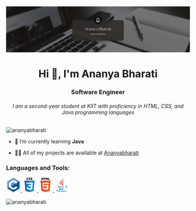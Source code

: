 ![logo](https://github.com/Ananyabharati/Ananyabharati/blob/main/banner.png)
<h1 align="center">Hi 👋, I'm Ananya Bharati</h1>
<h3 align="center">Software Engineer</h3>
<h6 align="center">I am a second-year student at KIIT with proficiency in HTML, CSS, and Java programming languages</h6>
<p align="left"> <img src="https://komarev.com/ghpvc/?username=ananyabharati&label=Profile%20views&color=0e75b6&style=flat" alt="ananyabharati" /> </p>

- 🌱 I’m currently learning **Java**

- 👨‍💻 All of my projects are available at [Ananyabharati](https://github.com/Ananyabharati)

<p align="left">
</p>

<h3 align="left">Languages and Tools:</h3>
<p align="left"> <a href="https://www.cprogramming.com/" target="_blank" rel="noreferrer"> <img src="https://raw.githubusercontent.com/devicons/devicon/master/icons/c/c-original.svg" alt="c" width="40" height="40"/> </a> <a href="https://www.w3schools.com/css/" target="_blank" rel="noreferrer"> <img src="https://raw.githubusercontent.com/devicons/devicon/master/icons/css3/css3-original-wordmark.svg" alt="css3" width="40" height="40"/> </a> <a href="https://www.w3.org/html/" target="_blank" rel="noreferrer"> <img src="https://raw.githubusercontent.com/devicons/devicon/master/icons/html5/html5-original-wordmark.svg" alt="html5" width="40" height="40"/> </a> <a href="https://www.java.com" target="_blank" rel="noreferrer"> <img src="https://raw.githubusercontent.com/devicons/devicon/master/icons/java/java-original.svg" alt="java" width="40" height="40"/> </a> </p>

<p><img align="center" src="https://github-readme-stats.vercel.app/api/top-langs?username=ananyabharati&show_icons=true&locale=en&layout=compact" alt="ananyabharati" /></p>
